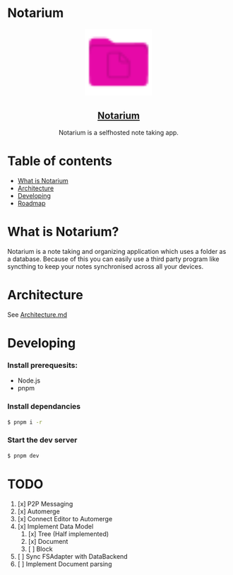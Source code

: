 # Notarium

<div align="center">

<img src="apps/editor/static/favicon.svg" width="30%"/>

<a href="https://notes.jim-fx.com/"><h2 align="center">Notarium</h2></a>

  <p align="center">
		Notarium is a selfhosted note taking app.
	</p>
</div>

# Table of contents

- [What is Notarium](#WhatIsNotarium?)
- [Architecture](#Architecture)
- [Developing](#Developing)
- [Roadmap](#Roadmap)

# What is Notarium?

Notarium is a note taking and organizing application which uses a folder as a database. Because of this you can easily use a third party program like syncthing to keep your notes synchronised across all your devices.

# Architecture

See [Architecture.md](./ARCHITECTURE.md)

# Developing

### Install prerequesits:

- Node.js
- pnpm

### Install dependancies

```bash
$ pnpm i -r
```

### Start the dev server

```bash
$ pnpm dev
```

# TODO

1. [x] P2P Messaging
2. [x] Automerge
3. [x] Connect Editor to Automerge
4. [x] Implement Data Model
   1. [x] Tree (Half implemented)
   2. [x] Document
   3. [ ] Block
5. [ ] Sync FSAdapter with DataBackend
6. [ ] Implement Document parsing
